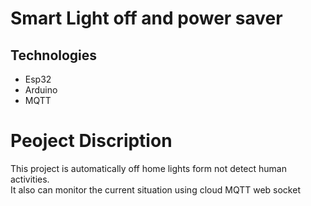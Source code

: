 # Smart Light off and power saver

## Technologies
* Esp32
* Arduino
* MQTT

# Peoject Discription
This project is automatically off home lights form not detect human activities. </br>
It also can monitor the current situation using cloud MQTT web socket 
